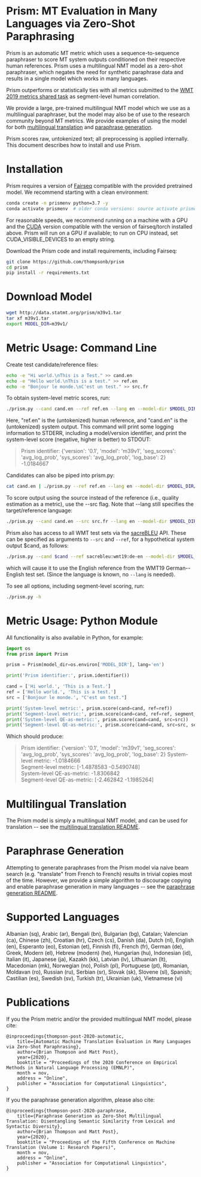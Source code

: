 # Prism: MT Evaluation in Many Languages via Zero-Shot Paraphrasing

Prism is an automatic MT metric which uses a sequence-to-sequence
paraphraser to score MT system outputs conditioned on their respective
human references.  Prism uses a multilingual NMT model as a zero-shot
paraphraser, which negates the need for synthetic paraphrase data and
results in a single model which works in many languages.

Prism outperforms or statistically ties with all metrics submitted to
the [WMT 2019 metrics shared task](https://www.aclweb.org/anthology/W19-5302/) as
segment-level human correlation.

We provide a large, pre-trained multilingual NMT model which we use as a multilingual paraphraser, 
but the model may also be of use to the research community beyond MT metrics.
We provide examples of using the model for both [multilingual translation](translation/README.md)
and [paraphrase generation](paraphrase_generation/README.md).

Prism scores raw, untokenized text; all preprocessing is applied internally.
This document describes how to install and use Prism.

# Installation

Prism requires a version of [Fairseq](https://github.com/pytorch/fairseq)
compatible with the provided pretrained model.
We recommend starting with a clean environment:

```bash
conda create -n prismenv python=3.7 -y
conda activate prismenv  # older conda versions: source activate prismenv
```

For reasonable speeds, we recommend running on a machine with a GPU
and the [CUDA](https://developer.nvidia.com/cuda-zone) version compatible with the version of fairseq/torch installed above.
Prism will run on a GPU if available; to run on CPU instead, set CUDA_VISIBLE_DEVICES to an empty string.

Download the Prism code and install requirements, including Fairseq:

```bash
git clone https://github.com/thompsonb/prism
cd prism
pip install -r requirements.txt
```

# Download Model

```bash
wget http://data.statmt.org/prism/m39v1.tar
tar xf m39v1.tar
export MODEL_DIR=m39v1/
```

# Metric Usage: Command Line

Create test candidate/reference files:

```bash
echo -e "Hi world.\nThis is a Test." >> cand.en
echo -e "Hello world.\nThis is a test." >> ref.en
echo -e "Bonjour le monde.\nC'est un test." >> src.fr
```

To obtain system-level metric scores, run:
```bash
./prism.py --cand cand.en --ref ref.en --lang en --model-dir $MODEL_DIR/
```
Here, "ref.en" is the (untokenized) human reference, and "cand.en" is the (untokenized) system output.
This command will print some logging information to STDERR, including a model/version identifier,
and print the system-level score (negative, higher is better) to STDOUT:

>Prism identifier: {'version': '0.1', 'model': 'm39v1', 'seg_scores': 'avg_log_prob', 'sys_scores': 'avg_log_prob', 'log_base': 2}  
>-1.0184667  

Candidates can also be piped into prism.py:

```bash
cat cand.en | ./prism.py --ref ref.en --lang en --model-dir $MODEL_DIR/
```

To score output using the source instead of the reference
(i.e., quality estimation as a metric), use the --src flag.
Note that --lang still specifies the target/reference language:

```bash
./prism.py --cand cand.en --src src.fr --lang en --model-dir $MODEL_DIR/ 
```

Prism also has access to all WMT test sets via the
[sacreBLEU](https://github.com/mjpost/sacrebleu) API. These can be
specified as arguments to `--src` and `--ref`, 
for a hypothetical system output $cand, as follows: 

```bash
./prism.py --cand $cand --ref sacrebleu:wmt19:de-en --model-dir $MODEL_DIR/
```
which will cause it to use the English reference from the WMT19 German--English test set.
(Since the language is known, no `--lang` is needed).

To see all options, including segment-level scoring, run:

```bash
./prism.py -h
```

# Metric Usage: Python Module

All functionality is also available in Python, for example:

```python
import os
from prism import Prism

prism = Prism(model_dir=os.environ['MODEL_DIR'], lang='en')

print('Prism identifier:', prism.identifier())

cand = ['Hi world.', 'This is a Test.']
ref = ['Hello world.', 'This is a test.']
src = ['Bonjour le monde.', "C'est un test."]

print('System-level metric:', prism.score(cand=cand, ref=ref))
print('Segment-level metric:', prism.score(cand=cand, ref=ref, segment_scores=True))
print('System-level QE-as-metric:', prism.score(cand=cand, src=src))
print('Segment-level QE-as-metric:', prism.score(cand=cand, src=src, segment_scores=True))
```

Which should produce:

>Prism identifier: {'version': '0.1', 'model': 'm39v1', 'seg_scores': 'avg_log_prob', 'sys_scores': 'avg_log_prob', 'log_base': 2}
>System-level metric: -1.0184666  
>Segment-level metric: [-1.4878583 -0.5490748]  
>System-level QE-as-metric: -1.8306842  
>Segment-level QE-as-metric: [-2.462842  -1.1985264]  


# Multilingual Translation
The Prism model is simply a multilingual NMT model, and can be used for translation --  see the [multilingual translation README](translation/README.md).

# Paraphrase Generation

Attempting to generate paraphrases from the Prism model via naive beam search
(e.g. "translate" from French to French) results in trivial copies most of the time.
However, we provide a simple algorithm to discourage copying
and enable paraphrase generation in many languages -- see the [paraphrase generation README](paraphrase_generation/README.md).


# Supported Languages

Albanian (sq), Arabic (ar), Bengali (bn), Bulgarian (bg), 
Catalan; Valencian (ca), Chinese (zh), Croatian (hr), Czech (cs), 
Danish (da), Dutch (nl), English (en), Esperanto (eo), Estonian (et),
Finnish (fi),  French (fr), German (de), Greek, Modern (el),
Hebrew (modern) (he),  Hungarian (hu), Indonesian (id), Italian (it),
Japanese (ja), Kazakh (kk), Latvian (lv), Lithuanian (lt), Macedonian (mk),
Norwegian (no), Polish (pl), Portuguese (pt), Romanian, Moldavan (ro),
Russian (ru), Serbian (sr), Slovak (sk), Slovene (sl), Spanish; Castilian (es),
Swedish (sv), Turkish (tr), Ukrainian (uk), Vietnamese (vi)



# Publications

If you the Prism metric and/or the provided multilingual NMT model, please cite:
```
@inproceedings{thompson-post-2020-automatic,
    title={Automatic Machine Translation Evaluation in Many Languages via Zero-Shot Paraphrasing},
    author={Brian Thompson and Matt Post},
    year={2020},
    booktitle = "Proceedings of the 2020 Conference on Empirical Methods in Natural Language Processing (EMNLP)",
    month = nov,
    address = "Online",
    publisher = "Association for Computational Linguistics",
}
```

If you the paraphrase generation algorithm, please also cite:
```
@inproceedings{thompson-post-2020-paraphrase,
    title={Paraphrase Generation as Zero-Shot Multilingual Translation: Disentangling Semantic Similarity from Lexical and Syntactic Diversity},
    author={Brian Thompson and Matt Post},
    year={2020},
    booktitle = "Proceedings of the Fifth Conference on Machine Translation (Volume 1: Research Papers)",
    month = nov,
    address = "Online",
    publisher = "Association for Computational Linguistics",
}
```
